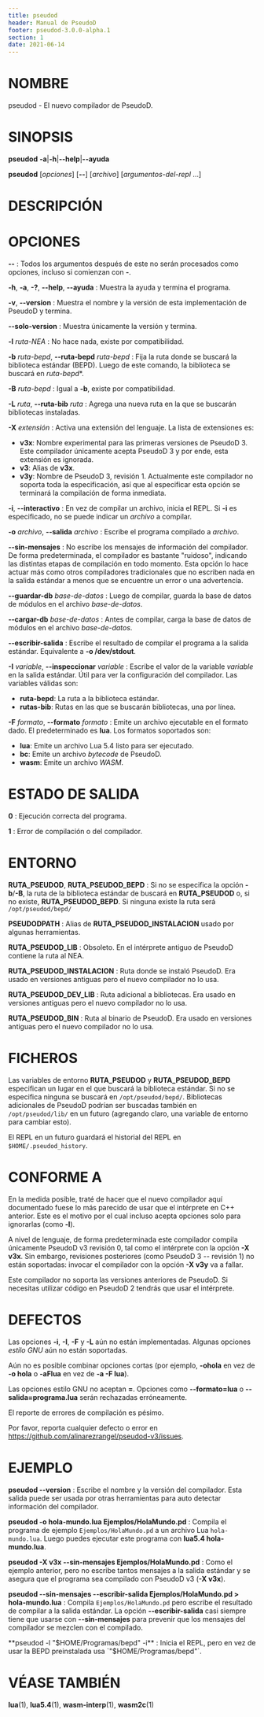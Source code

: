 ```yaml
---
title: pseudod
header: Manual de PseudoD
footer: pseudod-3.0.0-alpha.1
section: 1
date: 2021-06-14
---
```


# NOMBRE #

pseudod - El nuevo compilador de PseudoD.

# SINOPSIS #

**pseudod** **-a**|**-h**|**-\-help**|**-\-ayuda**

**pseudod** \[*opciones*\] \[**-\-**\] \[*archivo*\] \[*argumentos-del-repl* ...\]

# DESCRIPCIÓN #

# OPCIONES #

**-\-**
: Todos los argumentos después de este no serán procesados como opciones, incluso si comienzan con **-**.

**-h**, **-a**, **-?**, **-\-help**, **-\-ayuda**
: Muestra la ayuda y termina el programa.

**-v**, **-\-version**
: Muestra el nombre y la versión de esta implementación de PseudoD y termina.

**-\-solo-version**
: Muestra únicamente la versión y termina.

**-l** *ruta-NEA*
: No hace nada, existe por compatibilidad.

**-b** *ruta-bepd*, **-\-ruta-bepd** *ruta-bepd*
: Fija la ruta donde se buscará la biblioteca estándar (BEPD). Luego de este comando, la biblioteca se buscará en *ruta-bepd**.

**-B** *ruta-bepd*
: Igual a **-b**, existe por compatibilidad.

**-L** *ruta*, **-\-ruta-bib** *ruta*
: Agrega una nueva ruta en la que se buscarán bibliotecas instaladas.

**-X** *extensión*
: Activa una extensión del lenguaje. La lista de extensiones es:

- **v3x**: Nombre experimental para las primeras versiones de PseudoD 3. Este compilador únicamente acepta PseudoD 3 y por ende, esta extensión es ignorada.
- **v3**: Alias de **v3x**.
- **v3y**: Nombre de PseudoD 3, revisión 1. Actualmente este compilador no soporta toda la especificación, así que al especificar esta opción se terminará la compilación de forma inmediata.

**-i**, **-\-interactivo**
: En vez de compilar un archivo, inicia el REPL. Si **-i** es especificado, no se puede indicar un *archivo* a compilar.

**-o** *archivo*, **-\-salida** *archivo*
: Escribe el programa compilado a *archivo*.

**-\-sin-mensajes**
: No escribe los mensajes de información del compilador. De forma predeterminada, el compilador es bastante "ruidoso", indicando las distintas etapas de compilación en todo momento. Esta opción lo hace actuar más como otros compiladores tradicionales que no escriben nada en la salida estándar a menos que se encuentre un error o una advertencia.

**-\-guardar-db** *base-de-datos*
: Luego de compilar, guarda la base de datos de módulos en el archivo *base-de-datos*.

**-\-cargar-db** *base-de-datos*
: Antes de compilar, carga la base de datos de módulos en el archivo *base-de-datos*.

**-\-escribir-salida**
: Escribe el resultado de compilar el programa a la salida estándar. Equivalente a **-o /dev/stdout**.

**-I** *variable*, **-\-inspeccionar** *variable*
: Escribe el valor de la variable *variable* en la salida estándar. Útil para ver la configuración del compilador. Las variables válidas son:

- **ruta-bepd**: La ruta a la biblioteca estándar.
- **rutas-bib**: Rutas en las que se buscarán bibliotecas, una por línea.

**-F** *formato*, **-\-formato** *formato*
: Emite un archivo ejecutable en el formato dado. El predeterminado es **lua**. Los formatos soportados son:

- **lua**: Emite un archivo Lua 5.4 listo para ser ejecutado.
- **bc**: Emite un archivo *bytecode* de PseudoD.
- **wasm**: Emite un archivo *WASM*.

# ESTADO DE SALIDA #

**0**
: Ejecución correcta del programa.

**1**
: Error de compilación o del compilador.

# ENTORNO #

**RUTA_PSEUDOD**, **RUTA_PSEUDOD_BEPD**
: Si no se especifica la opción **-b**/**-B**, la ruta de la biblioteca estándar de buscará en **RUTA_PSEUDOD** o, si no existe, **RUTA_PSEUDOD_BEPD**. Si ninguna existe la ruta será `/opt/pseudod/bepd/`

**PSEUDODPATH**
: Alias de **RUTA_PSEUDOD_INSTALACION** usado por algunas herramientas.

**RUTA_PSEUDOD_LIB**
: Obsoleto. En el intérprete antiguo de PseudoD contiene la ruta al NEA.

**RUTA_PSEUDOD_INSTALACION**
: Ruta donde se instaló PseudoD. Era usado en versiones antiguas pero el nuevo compilador no lo usa.

**RUTA_PSEUDOD_DEV_LIB**
: Ruta adicional a bibliotecas. Era usado en versiones antiguas pero el nuevo compilador no lo usa.

**RUTA_PSEUDOD_BIN**
: Ruta al binario de PseudoD. Era usado en versiones antiguas pero el nuevo compilador no lo usa.

# FICHEROS #

Las variables de entorno **RUTA_PSEUDOD** y **RUTA_PSEUDOD_BEPD** especifican un lugar en el que buscará la biblioteca estándar. Si no se especifica ninguna se buscará en `/opt/pseudod/bepd/`. Bibliotecas adicionales de PseudoD podrían ser buscadas también en `/opt/pseudod/lib/` en un futuro (agregando claro, una variable de entorno para cambiar esto).

El REPL en un futuro guardará el historial del REPL en `$HOME/.pseudod_history`.

# CONFORME A #

En la medida posible, traté de hacer que el nuevo compilador aquí documentado fuese lo más parecido de usar que el intérprete en C++ anterior. Este es el motivo por el cual incluso acepta opciones solo para ignorarlas (como **-l**).

A nivel de lenguaje, de forma predeterminada este compilador compila únicamente PseudoD v3 revisión 0, tal como el intérprete con la opción **-X v3x**. Sin embargo, revisiones posteriores (como PseudoD 3 -- revisión 1) no están soportadas: invocar el compilador con la opción **-X v3y** va a fallar.

Este compilador no soporta las versiones anteriores de PseudoD. Si necesitas utilizar código en PseudoD 2 tendrás que usar el intérprete.

# DEFECTOS #

Las opciones **-i**, **-I**, **-F** y **-L** aún no están implementadas. Algunas opciones *estilo GNU* aún no están soportadas.

Aún no es posible combinar opciones cortas (por ejemplo, **-ohola** en vez de **-o hola** o **-aFlua** en vez de **-a -F lua**).

Las opciones estilo GNU no aceptan **=**. Opciones como **-\-formato=lua** o **-\-salida=programa.lua** serán rechazadas erróneamente.

El reporte de errores de compilación es pésimo.

Por favor, reporta cualquier defecto o error en <https://github.com/alinarezrangel/pseudod-v3/issues>.

# EJEMPLO #

**pseudod -\-version**
: Escribe el nombre y la versión del compilador. Esta salida puede ser usada por otras herramientas para auto detectar información del compilador.

**pseudod -o hola-mundo.lua Ejemplos/HolaMundo.pd**
: Compila el programa de ejemplo `Ejemplos/HolaMundo.pd` a un archivo Lua `hola-mundo.lua`. Luego puedes ejecutar este programa con **lua5.4 hola-mundo.lua**.

**pseudod -X v3x -\-sin-mensajes Ejemplos/HolaMundo.pd**
: Como el ejemplo anterior, pero no escribe tantos mensajes a la salida estándar y se asegura que el programa sea compilado con PseudoD v3 (**-X v3x**).

**pseudod -\-sin-mensajes -\-escribir-salida Ejemplos/HolaMundo.pd > hola-mundo.lua**
: Compila `Ejemplos/HolaMundo.pd` pero escribe el resultado de compilar a la salida estándar. La opción **-\-escribir-salida** casi siempre tiene que usarse con **-\-sin-mensajes** para prevenir que los mensajes del compilador se mezclen con el compilado.

**pseudod -l "$HOME/Programas/bepd" -i**
: Inicia el REPL, pero en vez de usar la BEPD preinstalada usa `"$HOME/Programas/bepd"`.

# VÉASE TAMBIÉN #

**lua**(1), **lua5.4**(1), **wasm-interp**(1), **wasm2c**(1)
